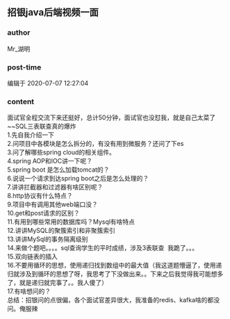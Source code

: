 ## 招银java后端视频一面
### author 
Mr_湖明
### post-time 

编辑于  2020-07-07 12:27:04
### content 
<div class="post-topic-des nc-post-content">
 <div>
  面试官全程交流下来还挺好，总计50分钟，面试官也没怼我，就是自己太菜了~~SQL三表联查真的爆炸
 </div>
 <div>
  1.先自我介绍一下
 </div>
 <div>
  2.问项目中各模块是怎么拆分的，有没有用到微服务？还问了下es
 </div>
 <div>
  3.问了解哪些spring cloud的相关组件。
 </div>
 <div>
  4.spring AOP和IOC讲一下呢？
 </div>
 <div>
  5.spring boot 是怎么加载tomcat的？
 </div>
 <div>
  6.说说一个请求到达spring boot之后是怎么处理的？
 </div>
 <div>
  7.讲讲拦截器和过滤器有啥区别呢？
 </div>
 <div>
  8.http协议有什么特点？
 </div>
 <div>
  9.项目中有调用其他web端口没？
 </div>
 <div>
  10.get和post请求的区别？
 </div>
 <div>
  11.有用到哪些常用的数据库吗？Mysql有啥特点
 </div>
 <div>
  12.讲讲MySQL的聚簇索引和非聚簇索引
 </div>
 <div>
  13.讲讲MySql的事务隔离级别
 </div>
 <div>
  14.来做个题吧。。。。sql查询学生的平时成绩，涉及3表联查  我跪了。。。
 </div>
 <div>
  15.双向链表的插入
 </div>
 <div>
  16.不要用循环的思想，使用递归找到数组中的最大值（我这道题懵逼了，使用递归就涉及到循环的思想了呀，我思考了下没做出来。。下来之后我觉得我可能想多了，就是递归就完事了。。我人傻了）
 </div>
 <div>
  17.有啥想问的？
 </div>
 <div>
  总结：招银问的点很偏，各个面试官差异很大，我准备的redis、kafka啥的都没问。俺服辣
 </div>
</div>
